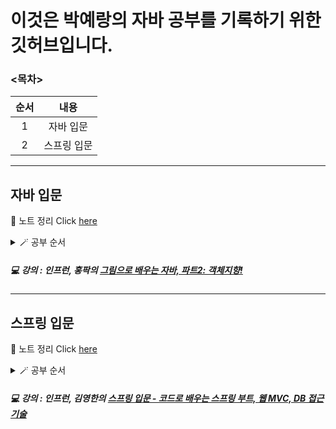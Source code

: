 # 이것은 박예랑의 자바 공부를 기록하기 위한 깃허브입니다.

### <목차>
<!--Table-->
|순서|내용|
|:--:|:--:|
|1|자바 입문|
|2|스프링 입문|

___
## 자바 입문

📝 노트 정리 Click [here](https://www.notion.so/Java-5fb11843273d411dbe5fde933d46de43)
<details>
<summary>🪄 공부 순서</summary>
 <p>
 - [x] 객체지향 프로그래밍
 - [x] 생성자
 - [x] 레퍼런스와 스태틱
 - [x] 접근 제한자와 게터 세터
 <br>
 - [x] 자바 API
 <br>
 - [x] 상속
 <br>
 - [x] 인터페이스
 <br>
 - [x] 총정리
 </p>
</details>

##### 💻 강의 : 인프런, 홍팍의 [그림으로 배우는 자바, 파트2: 객체지향!](https://www.inflearn.com/course/그림으로-배우는-자바-객체지향/dashboard)

___

## 스프링 입문

📝 노트 정리 Click [here](https://www.notion.so/Spring-ed8973eed78d4cd99bd6e7e1c6b241a0)
<details>
<summary>🪄 공부 순서</summary>
 <p>
 - [x] 프로젝트 환경설정
 <br>
 - [x] 스프링 웹 개발 기초
 <br>
 - [ ] 회원 관리 예제 - 백엔드 개발
 <br>
 - [ ] 스트링 빈과 의존관계
 <br>
 - [ ] 회원 관리 예제 - 웹 MVC 개발
 <br>
 - [ ] 스프링 DB 접근 기술
 <br>
 - [ ] AOP
 <br>
 - [ ] 다음으로...
 </p>
 </details>

##### 💻 강의 : 인프런, 김영한의 [스프링 입문 - 코드로 배우는 스프링 부트, 웹 MVC, DB 접근 기술](https://www.inflearn.com/course/스프링-입문-스프링부트/dashboard)
